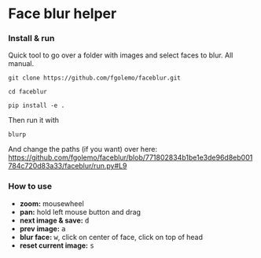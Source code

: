 # Face blur helper

### Install & run

Quick tool to go over a folder with images and select faces to blur. All manual.

    git clone https://github.com/fgolemo/faceblur.git
    
    cd faceblur
    
    pip install -e .

Then run it with

    blurp
    
And change the paths (if you want) over here: https://github.com/fgolemo/faceblur/blob/771802834b1be1e3de96d8eb001784c720d83a33/faceblur/run.py#L9

### How to use

- **zoom:** mousewheel 
- **pan:** hold left mouse button and drag 
- **next image & save:** <kbd>d</kbd> 
- **prev image:** <kbd>a</kbd>
- **blur face:** <kbd>w</kbd>, click on center of face, click on top of head
- **reset current image:** <kbd>s</kbd>